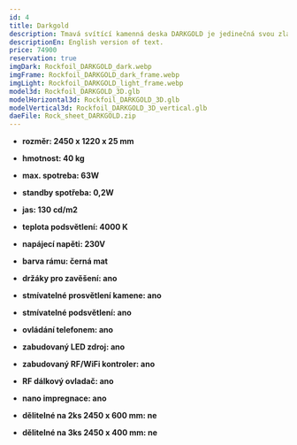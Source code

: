 ```yaml
---
id: 4
title: Darkgold
description: Tmavá svítící kamenná deska DARKGOLD je jedinečná svou zlatavou kresbou, která podtrhne výjimečnost Vašeho interiéru. Speciálně navržené LED prosvětlení, zvýrazňuje přechody mezi převažující černou a zlatavými ostrůvky kresby kamene.
descriptionEn: English version of text.
price: 74900
reservation: true
imgDark: Rockfoil_DARKGOLD_dark.webp
imgFrame: Rockfoil_DARKGOLD_dark_frame.webp
imgLight: Rockfoil_DARKGOLD_light_frame.webp
model3d: Rockfoil_DARKGOLD_3D.glb
modelHorizontal3d: Rockfoil_DARKGOLD_3D.glb
modelVertical3d: Rockfoil_DARKGOLD_3D_vertical.glb
daeFile: Rock_sheet_DARKGOLD.zip
---
```

- **rozměr: 2450 x 1220 x 25 mm**
- **hmotnost: 40 kg**
- **max. spotreba: 63W**
- **standby spotřeba: 0,2W**
- **jas: 130 cd/m2**
- **teplota podsvětlení: 4000 K**
- **napájecí napěti: 230V**
- **barva rámu: černá mat**

- **držáky pro zavěšení: ano**
- **stmívatelné prosvětlení kamene: ano**
- **stmívatelné podsvětlení: ano**
- **ovládání telefonem: ano**
- **zabudovaný LED zdroj: ano**
- **zabudovaný RF/WiFi kontroler: ano**
- **RF dálkový ovladač: ano**
- **nano impregnace: ano**
- **dělitelné na 2ks 2450 x 600 mm: ne**
- **dělitelné na 3ks 2450 x 400 mm: ne**